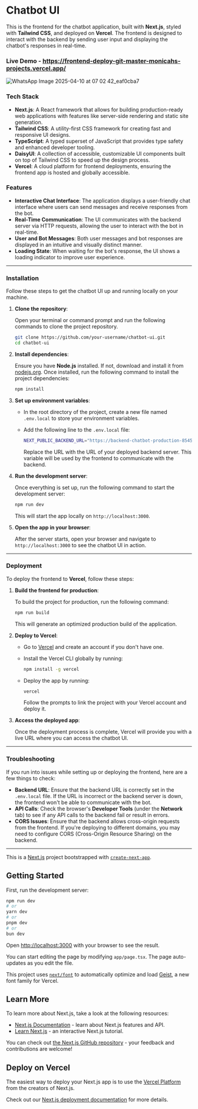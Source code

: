 

# **Chatbot UI**

This is the frontend for the chatbot application, built with **Next.js**, styled with **Tailwind CSS**, and deployed on **Vercel**. The frontend is designed to interact with the backend by sending user input and displaying the chatbot's responses in real-time.

### **Live Demo** - **https://frontend-deploy-git-master-monicahs-projects.vercel.app/**

![WhatsApp Image 2025-04-10 at 07 02 42_eaf0cba7](https://github.com/user-attachments/assets/d22731c4-a9d1-49c9-8059-1bc1dbfe0ca5)



### **Tech Stack**

- **Next.js**: A React framework that allows for building production-ready web applications with features like server-side rendering and static site generation.
- **Tailwind CSS**: A utility-first CSS framework for creating fast and responsive UI designs.
- **TypeScript**: A typed superset of JavaScript that provides type safety and enhanced developer tooling.
- **DaisyUI**: A collection of accessible, customizable UI components built on top of Tailwind CSS to speed up the design process.
- **Vercel**: A cloud platform for frontend deployments, ensuring the frontend app is hosted and globally accessible.

### **Features**

- **Interactive Chat Interface**: The application displays a user-friendly chat interface where users can send messages and receive responses from the bot.
- **Real-Time Communication**: The UI communicates with the backend server via HTTP requests, allowing the user to interact with the bot in real-time.
- **User and Bot Messages**: Both user messages and bot responses are displayed in an intuitive and visually distinct manner.
- **Loading State**: When waiting for the bot's response, the UI shows a loading indicator to improve user experience.

---

### **Installation**

Follow these steps to get the chatbot UI up and running locally on your machine.

1. **Clone the repository**:

   Open your terminal or command prompt and run the following commands to clone the project repository.

   ```bash
   git clone https://github.com/your-username/chatbot-ui.git
   cd chatbot-ui
   ```

2. **Install dependencies**:

   Ensure you have **Node.js** installed. If not, download and install it from [nodejs.org](https://nodejs.org/). Once installed, run the following command to install the project dependencies:

   ```bash
   npm install
   ```

3. **Set up environment variables**:

   - In the root directory of the project, create a new file named `.env.local` to store your environment variables.
   - Add the following line to the `.env.local` file:

     ```bash
     NEXT_PUBLIC_BACKEND_URL="https://backend-chatbot-production-8545.up.railway.app/"
     ```

     Replace the URL with the URL of your deployed backend server. This variable will be used by the frontend to communicate with the backend.

4. **Run the development server**:

   Once everything is set up, run the following command to start the development server:

   ```bash
   npm run dev
   ```

   This will start the app locally on `http://localhost:3000`.

5. **Open the app in your browser**:

   After the server starts, open your browser and navigate to `http://localhost:3000` to see the chatbot UI in action.

---

### **Deployment**

To deploy the frontend to **Vercel**, follow these steps:

1. **Build the frontend for production**:

   To build the project for production, run the following command:

   ```bash
   npm run build
   ```

   This will generate an optimized production build of the application.

2. **Deploy to Vercel**:

   - Go to [Vercel](https://vercel.com) and create an account if you don't have one.
   - Install the Vercel CLI globally by running:

     ```bash
     npm install -g vercel
     ```

   - Deploy the app by running:

     ```bash
     vercel
     ```

     Follow the prompts to link the project with your Vercel account and deploy it.

3. **Access the deployed app**:

   Once the deployment process is complete, Vercel will provide you with a live URL where you can access the chatbot UI.

---

### **Troubleshooting**

If you run into issues while setting up or deploying the frontend, here are a few things to check:

- **Backend URL**: Ensure that the backend URL is correctly set in the `.env.local` file. If the URL is incorrect or the backend server is down, the frontend won't be able to communicate with the bot.
- **API Calls**: Check the browser's **Developer Tools** (under the **Network** tab) to see if any API calls to the backend fail or result in errors.
- **CORS Issues**: Ensure that the backend allows cross-origin requests from the frontend. If you're deploying to different domains, you may need to configure CORS (Cross-Origin Resource Sharing) on the backend.

---
This is a [Next.js](https://nextjs.org) project bootstrapped with [`create-next-app`](https://nextjs.org/docs/app/api-reference/cli/create-next-app).

## Getting Started

First, run the development server:

```bash
npm run dev
# or
yarn dev
# or
pnpm dev
# or
bun dev
```

Open [http://localhost:3000](http://localhost:3000) with your browser to see the result.

You can start editing the page by modifying `app/page.tsx`. The page auto-updates as you edit the file.

This project uses [`next/font`](https://nextjs.org/docs/app/building-your-application/optimizing/fonts) to automatically optimize and load [Geist](https://vercel.com/font), a new font family for Vercel.

## Learn More

To learn more about Next.js, take a look at the following resources:

- [Next.js Documentation](https://nextjs.org/docs) - learn about Next.js features and API.
- [Learn Next.js](https://nextjs.org/learn) - an interactive Next.js tutorial.

You can check out [the Next.js GitHub repository](https://github.com/vercel/next.js) - your feedback and contributions are welcome!

## Deploy on Vercel

The easiest way to deploy your Next.js app is to use the [Vercel Platform](https://vercel.com/new?utm_medium=default-template&filter=next.js&utm_source=create-next-app&utm_campaign=create-next-app-readme) from the creators of Next.js.

Check out our [Next.js deployment documentation](https://nextjs.org/docs/app/building-your-application/deploying) for more details.
